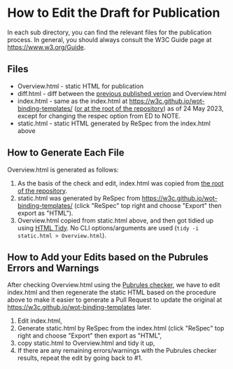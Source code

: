 # How to Edit the Draft for Publication

In each sub directory, you can find the relevant files for the publication process.
In general, you should always consult the W3C Guide page at <https://www.w3.org/Guide>.

## Files

* Overview.html - static HTML for publication
* diff.html - diff between the [previous published verion](https://www.w3.org/TR/2020/NOTE-wot-binding-templates-20200130/) and Overview.html
* index.html - same as the index.html at <https://w3c.github.io/wot-binding-templates/> ([or at the root of the repository](../index.html)) as of 24 May 2023, except for changing the respec option from ED to NOTE.
* static.html - static HTML generated by ReSpec from the index.html above

## How to Generate Each File

Overview.html is generated as follows:

1. As the basis of the check and edit, index.html was copied from [the root of the repository](../index.html).
2. static.html was generated by ReSpec from <https://w3c.github.io/wot-binding-templates/> (click "ReSpec" top right and choose "Export" then export as "HTML").
3. Overview.html copied from static.html above, and then got tidied up using [HTML Tidy](https://www.html-tidy.org/). No CLI options/arguments are used (`tidy -i static.html > Overview.html`).

## How to Add your Edits based on the Pubrules Errors and Warnings

After checking Overview.html using the [Pubrules checker](https://www.w3.org/pubrules/), we have to edit index.html and then
regenerate the static HTML based on the procedure above to make it easier to generate a Pull Request to update the original
at <https://w3c.github.io/wot-binding-templates> later.

1. Edit index.html,
2. Generate static.html by ReSpec from the index.html (click "ReSpec" top right and choose "Export" then export as "HTML",
3. copy static.html to Overview.html and tidy it up,
4. If there are any remaining errors/warnings with the Pubrules checker results, repeat the edit by going back to #1.
